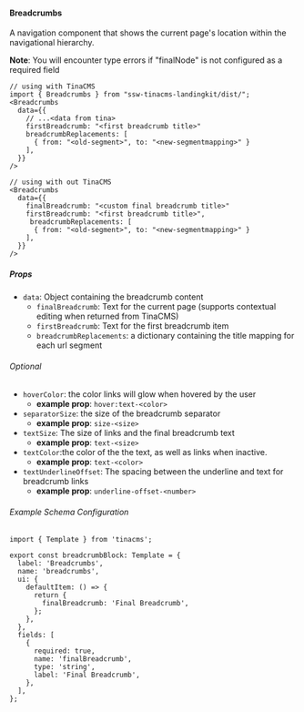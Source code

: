 #### Breadcrumbs

A navigation component that shows the current page's location within the navigational hierarchy.

**Note**: You will encounter type errors if "finalNode" is not configured as a required field

```tsx
// using with TinaCMS
import { Breadcrumbs } from "ssw-tinacms-landingkit/dist/";
<Breadcrumbs
  data={{
    // ...<data from tina>
    firstBreadcrumb: "<first breadcrumb title>"
    breadcrumbReplacements: [
      { from: "<old-segment>", to: "<new-segmentmapping>" }
    ],
  }}
/>

// using with out TinaCMS
<Breadcrumbs
  data={{
    finalBreadcrumb: "<custom final breadcrumb title>"
    firstBreadcrumb: "<first breadcrumb title>",
     breadcrumbReplacements: [
      { from: "<old-segment>", to: "<new-segmentmapping>" }
    ],
  }}
/>

```

##### Props

- `data`: Object containing the breadcrumb content
  - `finalBreadcrumb`: Text for the current page (supports contextual editing when returned from TinaCMS)
  - `firstBreadcrumb`: Text for the first breadcrumb item
  - `breadcrumbReplacements`: a dictionary containing the title mapping for each url segment

###### Optional

- `hoverColor`: the color links will glow when hovered by the user
  - **example prop**: `hover:text-<color>`
- `separatorSize`: the size of the breadcrumb separator
  - **example prop**: `size-<size>`
- `textSize`: The size of links and the final breadcrumb text
  - **example prop**: `text-<size>`
- `textColor`:the color of the the text, as well as links when inactive.
  - **example prop**: `text-<color>`
- `textUnderlineOffset`: The spacing between the underline and text for breadcrumb links
  - **example prop**: `underline-offset-<number>`

###### Example Schema Configuration

```tsx
import { Template } from 'tinacms';

export const breadcrumbBlock: Template = {
  label: 'Breadcrumbs',
  name: 'breadcrumbs',
  ui: {
    defaultItem: () => {
      return {
        finalBreadcrumb: 'Final Breadcrumb',
      };
    },
  },
  fields: [
    {
      required: true,
      name: 'finalBreadcrumb',
      type: 'string',
      label: 'Final Breadcrumb',
    },
  ],
};
```
